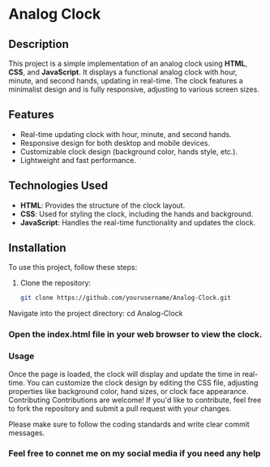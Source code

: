 # Analog Clock

## Description
This project is a simple implementation of an analog clock using **HTML**, **CSS**, and **JavaScript**. It displays a functional analog clock with hour, minute, and second hands, updating in real-time. The clock features a minimalist design and is fully responsive, adjusting to various screen sizes.

## Features
- Real-time updating clock with hour, minute, and second hands.
- Responsive design for both desktop and mobile devices.
- Customizable clock design (background color, hands style, etc.).
- Lightweight and fast performance.

## Technologies Used
- **HTML**: Provides the structure of the clock layout.
- **CSS**: Used for styling the clock, including the hands and background.
- **JavaScript**: Handles the real-time functionality and updates the clock.

## Installation

To use this project, follow these steps:

1. Clone the repository:
   ```bash
   git clone https://github.com/yourusername/Analog-Clock.git
Navigate into the project directory:
cd Analog-Clock

### Open the index.html file in your web browser to view the clock.

### Usage
Once the page is loaded, the clock will display and update the time in real-time.
You can customize the clock design by editing the CSS file, adjusting properties like background color, hand sizes, or clock face appearance.
Contributing
Contributions are welcome! If you'd like to contribute, feel free to fork the repository and submit a pull request with your changes.

Please make sure to follow the coding standards and write clear commit messages.

### Feel free to connet me on my social media if you need any help